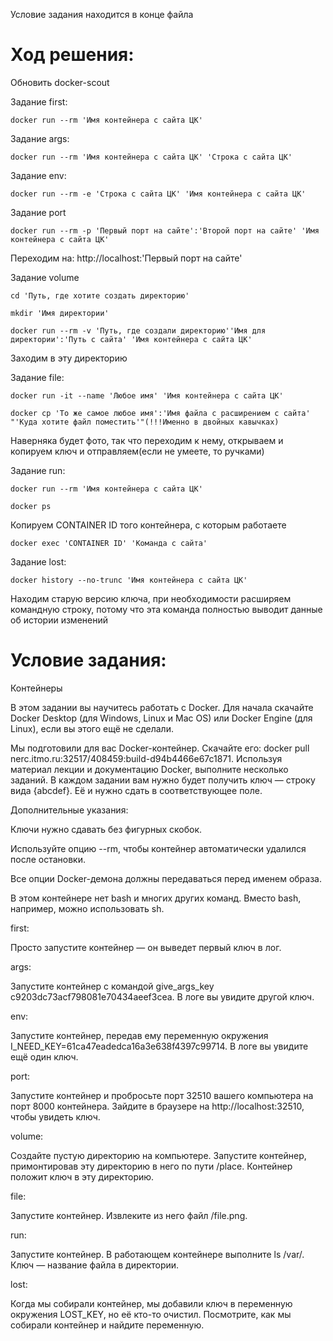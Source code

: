 Условие задания находится в конце файла

# Ход решения:

Обновить docker-scout

Задание first:
```
docker run --rm 'Имя контейнера с сайта ЦК'
```
Задание args:
```
docker run --rm 'Имя контейнера с сайта ЦК' 'Строка с сайта ЦК'
```
Задание env:
```
docker run --rm -e 'Строка с сайта ЦК' 'Имя контейнера с сайта ЦК'
```
Задание port
```
docker run --rm -p 'Первый порт на сайте':'Второй порт на сайте' 'Имя контейнера с сайта ЦК'
```
Переходим на:
http://localhost:'Первый порт на сайте'

Задание volume
```
cd 'Путь, где хотите создать директорию'
```
```
mkdir 'Имя директории'
```
```
docker run --rm -v 'Путь, где создали директорию''Имя для директории':'Путь с сайта' 'Имя контейнера с сайта ЦК'
```
Заходим в эту директорию

Задание file:
```
docker run -it --name 'Любое имя' 'Имя контейнера с сайта ЦК'
```
```
docker cp 'То же самое любое имя':'Имя файла с расширением с сайта' "'Куда хотите файл поместить'"(!!!Именно в двойных кавычках)
```
Наверняка будет фото, так что переходим к нему, открываем и копируем ключ и отправляем(если не умеете, то ручками)

Задание run:
```
docker run --rm 'Имя контейнера с сайта ЦК'
```
```
docker ps
```
Копируем CONTAINER ID того контейнера, с которым работаете
```
docker exec 'CONTAINER ID' 'Команда с сайта'
```

Задание lost:
```
docker history --no-trunc 'Имя контейнера с сайта ЦК'
```
Находим старую версию ключа, при необходимости расширяем командную строку, потому что эта команда полностью выводит данные об истории изменений

# Условие задания:
Контейнеры

В этом задании вы научитесь работать с Docker. Для начала скачайте Docker Desktop (для Windows, Linux и Mac OS) или Docker Engine (для Linux), если вы этого ещё не сделали.

Мы подготовили для вас Docker-контейнер. Скачайте его: docker pull nerc.itmo.ru:32517/408459:build-d94b4466e67c1871. Используя материал лекции и документацию Docker, выполните несколько заданий. В каждом задании вам нужно будет получить ключ — строку вида {abcdef}. Её и нужно сдать в соответствующее поле.

Дополнительные указания:

Ключи нужно сдавать без фигурных скобок.

Используйте опцию --rm, чтобы контейнер автоматически удалился после остановки.

Все опции Docker-демона должны передаваться перед именем образа.

В этом контейнере нет bash и многих других команд. Вместо bash, например, можно использовать sh.

first:

Просто запустите контейнер — он выведет первый ключ в лог.

args:

Запустите контейнер с командой give_args_key c9203dc73acf798081e70434aeef3cea. В логе вы увидите другой ключ.

env:

Запустите контейнер, передав ему переменную окружения I_NEED_KEY=61ca47eadedca16a3e638f4397c99714. В логе вы увидите ещё один ключ.

port:

Запустите контейнер и пробросьте порт 32510 вашего компьютера на порт 8000 контейнера. Зайдите в браузере на http://localhost:32510, чтобы увидеть ключ.

volume:

Создайте пустую директорию на компьютере. Запустите контейнер, примонтировав эту директорию в него по пути /place. Контейнер положит ключ в эту директорию.

file:

Запустите контейнер. Извлеките из него файл /file.png.

run:

Запустите контейнер. В работающем контейнере выполните ls /var/. Ключ — название файла в директории.

lost:

Когда мы собирали контейнер, мы добавили ключ в переменную окружения LOST_KEY, но её кто-то очистил. Посмотрите, как мы собирали контейнер и найдите переменную.
